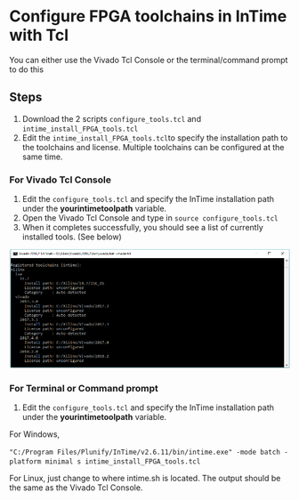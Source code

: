 # Configure FPGA toolchains in InTime with Tcl

You can either use the Vivado Tcl Console or the terminal/command prompt to do this

## Steps
1. Download the 2 scripts `configure_tools.tcl` and `intime_install_FPGA_tools.tcl`
2. Edit the `intime_install_FPGA_tools.tcl`to specify the installation path to the toolchains and license. Multiple toolchains can be configured at the same time.

### For Vivado Tcl Console
1. Edit the `configure_tools.tcl` and specify the InTime installation path under the **yourintimetoolpath** variable.
2. Open the Vivado Tcl Console and type in `source configure_tools.tcl`
3. When it completes successfully, you should see a list of currently installed tools. (See below) 

![alt text](https://github.com/plunify/InTime/blob/master/configuration/Vivado_tcl_console_tool_list.png)


### For Terminal or Command prompt
1. Edit the `configure_tools.tcl` and specify the InTime installation path under the **yourintimetoolpath** variable.

For Windows, 

`"C:/Program Files/Plunify/InTime/v2.6.11/bin/intime.exe" -mode batch -platform minimal s intime_install_FPGA_tools.tcl`

For Linux, just change to where intime.sh is located. The output should be the same as the Vivado Tcl Console.
